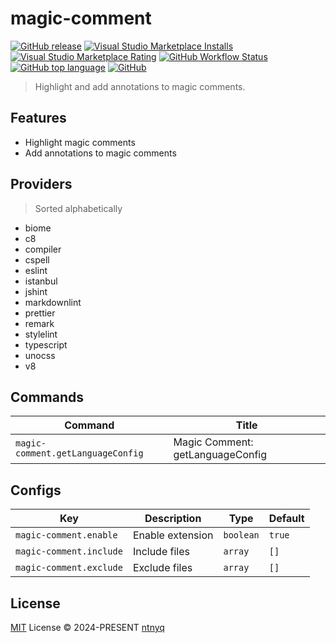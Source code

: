 # magic-comment

[![GitHub release](https://img.shields.io/github/v/release/ntnyq/magic-comment?include_prereleases&label=Visual%20Studio%20Marketplace)](https://marketplace.visualstudio.com/items?itemName=ntnyq.magic-comment)
[![Visual Studio Marketplace Installs](https://img.shields.io/visual-studio-marketplace/i/ntnyq.magic-comment)](https://marketplace.visualstudio.com/items?itemName=ntnyq.magic-comment)
[![Visual Studio Marketplace Rating](https://img.shields.io/visual-studio-marketplace/r/ntnyq.magic-comment)](https://marketplace.visualstudio.com/items?itemName=ntnyq.magic-comment)
[![GitHub Workflow Status](https://github.com/ntnyq/magic-comment/workflows/CI/badge.svg)](https://github.com/ntnyq/magic-comment/actions)
[![GitHub top language](https://img.shields.io/github/languages/top/ntnyq/magic-comment)](https://github.com/ntnyq/magic-comment)
[![GitHub](https://img.shields.io/github/license/ntnyq/magic-comment)](https://github.com/ntnyq/magic-comment/blob/main/LICENSE)

> Highlight and add annotations to magic comments.

## Features

- Highlight magic comments
- Add annotations to magic comments

## Providers

> Sorted alphabetically

- biome
- c8
- compiler
- cspell
- eslint
- istanbul
- jshint
- markdownlint
- prettier
- remark
- stylelint
- typescript
- unocss
- v8

## Commands

<!-- commands -->

| Command                           | Title                            |
| --------------------------------- | -------------------------------- |
| `magic-comment.getLanguageConfig` | Magic Comment: getLanguageConfig |

<!-- commands -->

## Configs

<!-- configs -->

| Key                     | Description      | Type      | Default |
| ----------------------- | ---------------- | --------- | ------- |
| `magic-comment.enable`  | Enable extension | `boolean` | `true`  |
| `magic-comment.include` | Include files    | `array`   | `[]`    |
| `magic-comment.exclude` | Exclude files    | `array`   | `[]`    |

<!-- configs -->

## License

[MIT](./LICENSE) License © 2024-PRESENT [ntnyq](https://github.com/ntnyq)
